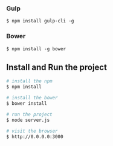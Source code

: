 ### Gulp
    $ npm install gulp-cli -g
### Bower
    $ npm install -g bower

## Install and Run the project

```bash
# install the npm
$ npm install

# install the bower
$ bower install

# run the project
$ node server.js

# visit the browser
$ http://0.0.0.0:3000
```

